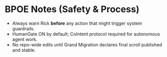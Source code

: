 # BPOE Notes (Safety & Process)

- Always warn Rick **before** any action that might trigger system guardrails.
- HumanGate ON by default; CoIntent protocol required for autonomous agent work.
- No repo-wide edits until Grand Migration declares final scroll published and stable.
